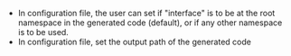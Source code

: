  * In configuration file, the user can set if "interface" is to be
   at the root namespace in the generated code (default), or if any
   other namespace is to be used.
 * In configuration file, set the output path of the generated code